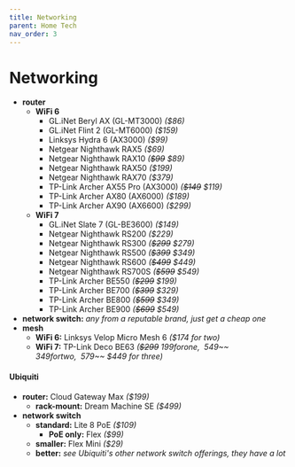```yaml
---
title: Networking
parent: Home Tech
nav_order: 3
---
```

# Networking

- **router** 
	- **WiFi 6** 
		- GL.iNet Beryl AX (GL-MT3000) *($86)*
		- GL.iNet Flint 2 (GL-MT6000) *($159)*
		- Linksys Hydra 6 (AX3000) *($99)*
		- Netgear Nighthawk RAX5 *($69)*
		- Netgear Nighthawk RAX10 *(~~$99~~ $89)*
		- Netgear Nighthawk RAX50 *($199)*
		- Netgear Nighthawk RAX70 *($379)*
		- TP-Link Archer AX55 Pro (AX3000) *(~~$149~~ $119)*
		- TP-Link Archer AX80 (AX6000) *($189)*
		- TP-Link Archer AX90 (AX6600) *($299)*
	- **WiFi 7** 
		- GL.iNet Slate 7 (GL-BE3600) *($149)*
		- Netgear Nighthawk RS200 *($229)*
		- Netgear Nighthawk RS300 *(~~$299~~ $279)*
		- Netgear Nighthawk RS500 *(~~$399~~ $349)*
		- Netgear Nighthawk RS600 *(~~$499~~ $449)*
		- Netgear Nighthawk RS700S *(~~$599~~ $549)*
		- TP-Link Archer BE550 *(~~$299~~ $199)*
		- TP-Link Archer BE700 *(~~$399~~ $329)*
		- TP-Link Archer BE800 *(~~$599~~ $349)*
		- TP-Link Archer BE900 *(~~$699~~ $549)*
- **network switch:** *any from a reputable brand, just get a cheap one*
- **mesh**
	- **WiFi 6:** Linksys Velop Micro Mesh 6 *($174 for two)*
	- **WiFi 7:** TP-Link Deco BE63 *(~~$299~~ $199 for one, ~~$549~~ $349 for two, ~~$579~~ $449 for three)*

#### Ubiquiti

- **router:** Cloud Gateway Max *($199)*
	- **rack-mount:** Dream Machine SE *($499)*
- **network switch** 
	- **standard:** Lite 8 PoE  *($109)*
		- **PoE only:** Flex *($99)*
	- **smaller:** Flex Mini *($29)*
	- **better:** *see Ubiquiti's other network switch offerings, they have a lot*
